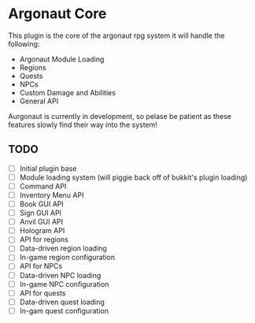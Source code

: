 Argonaut Core
=============
This plugin is the core of the argonaut rpg system it will handle the following:
- Argonaut Module Loading
- Regions
- Quests
- NPCs
- Custom Damage and Abilities
- General API

Aurgonaut is currently in development, so pelase be patient as these features slowly find their way into the system!

TODO
----
- [ ] Initial plugin base
- [ ] Module loading system (will piggie back off of bukkit's plugin loading)
- [ ] Command API
- [ ] Inventory Menu API
- [ ] Book GUI API
- [ ] Sign GUI API
- [ ] Anvil GUI API
- [ ] Hologram API
- [ ] API for regions
- [ ] Data-driven region loading
- [ ] In-game region configuration
- [ ] API for NPCs
- [ ] Data-driven NPC loading
- [ ] In-game NPC configuration
- [ ] API for quests
- [ ] Data-driven quest loading
- [ ] In-gam quest configuration
